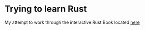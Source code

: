 # Trying to learn Rust

My attempt to work through the interactive Rust Book located [here](https://rust-book.cs.brown.edu/)
